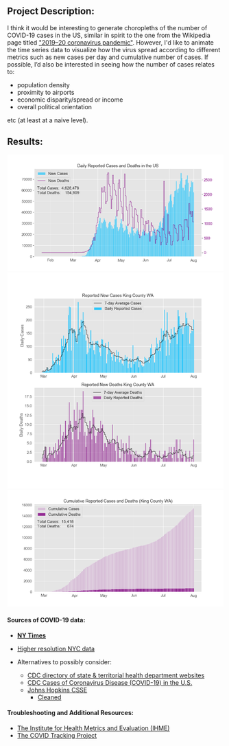 ## Project Description: 
I think it would be interesting to generate choropleths of the number of COVID-19 cases in the US, similar in spirit to the one from the Wikipedia page titled ["2019–20 coronavirus pandemic"](https://upload.wikimedia.org/wikipedia/commons/8/85/COVID-19_outbreak_USA_per_capita_cases_map_counties.svg). However, I'd like to animate the time series data to visualize how the virus spread according to different metrics such as new cases per day and cumulative number of cases. If possible, I’d also be interested in seeing how the number of cases relates to: 
- population density
- proximity to airports 
- economic disparity/spread or income 
- overall political orientation 

etc (at least at a naive level).

## Results:
![](Daily_US.png)
![](Daily_King_County.png)
![](Cumulative_King_County.png)

#### Sources of COVID-19 data:
- **[NY Times](https://github.com/nytimes/covid-19-data)**
- [Higher resolution NYC data](https://github.com/nychealth/coronavirus-data)


- Alternatives to possibly consider:

    - [CDC directory of state & territorial health department websites](https://www.cdc.gov/publichealthgateway/healthdirectories/healthdepartments.html)
    - [CDC Cases of Coronavirus Disease (COVID-19) in the U.S.](https://www.cdc.gov/coronavirus/2019-ncov/cases-updates/cases-in-us.html)
    - [Johns Hopkins CSSE](https://github.com/CSSEGISandData/COVID-19)
        - [Cleaned](https://github.com/RamiKrispin/coronavirus)
    
#### Troubleshooting and Additional Resources:
- [The Institute for Health Metrics and Evaluation (IHME)](http://covid19.healthdata.org/united-states-of-america/washington?mkt_tok=eyJpIjoiT0dGbE9UaGhZV0ZsTkRJNSIsInQiOiJpMjBzb2N2WUpYUFM2RWFiQzZ0RGNYNVhMNEQrdytmb2ZVZkNwWSsyUFhiWjR6K1ZCWGtjR3k3c0dBckY0VEJORTVVR3o2cUFGRkJodzdBdW9EOVZZalwvSEhnRGRpTWtGN1hFbUJNSzgzQnVEM01CbEs5SFwvMHZPVjBwUzZuMGZyIn0%3D)
- [The COVID Tracking Project](https://covidtracking.com/)
